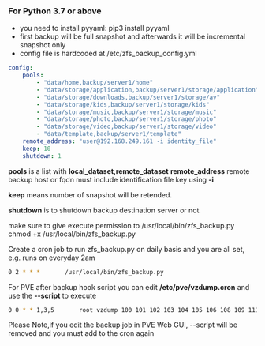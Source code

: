 ### For Python 3.7 or above

* you need to install pyyaml: pip3 install pyyaml
* first backup will be full snapshot and afterwards it will be incremental snapshot only
* config file is hardcoded at /etc/zfs_backup_config.yml

``` YAML
config:
    pools:
        - "data/home,backup/server1/home"
        - "data/storage/application,backup/server1/storage/application"
        - "data/storage/downloads,backup/server1/storage/av"
        - "data/storage/kids,backup/server1/storage/kids"
        - "data/storage/music,backup/server1/storage/music"
        - "data/storage/photo,backup/server1/storage/photo"
        - "data/storage/video,backup/server1/storage/video"
        - "data/template,backup/server1/template"
    remote_address: "user@192.168.249.161 -i identity_file"
    keep: 10
    shutdown: 1
```
**pools** is a list with **local_dataset,remote_dataset**
**remote_address** remote backup host or fqdn must include identification file key using **-i**

**keep** means number of snapshot will be retended.

**shutdown** is to shutdown backup destination server or not

make sure to give execute permission to /usr/local/bin/zfs_backup.py  chmod +x /usr/local/bin/zfs_backup.py

Create a cron job to run zfs_backup.py on daily basis and you are all set, e.g. runs on everyday 2am
``` BASH
0 2 * * *       /usr/local/bin/zfs_backup.py
```
For PVE after backup hook script you can edit **/etc/pve/vzdump.cron** and use the **--script**  to execute
``` BASH
0 0 * * 1,3,5       root vzdump 100 101 102 103 104 105 106 108 109 111 114 115 118 253 --quiet 1 --storage pbs --mailnotification failure --mode snapshot --script /usr/local/bin/zfs_backup.py
```
Please Note,if you edit the backup job in PVE Web GUI, --script will be removed and you must add to the cron again
